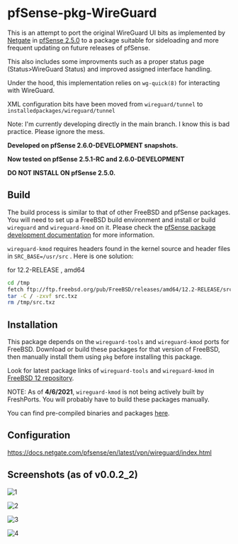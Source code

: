 # pfSense-pkg-WireGuard
This is an attempt to port the original WireGuard UI bits as implemented by [Netgate](https://www.netgate.com/) in [pfSense 2.5.0](https://github.com/pfsense/pfsense/tree/RELENG_2_5_0) to a package suitable for sideloading and more frequent updating on future releases of pfSense.

This also includes some improvments such as a proper status page (Status>WireGuard Status) and improved assigned interface handling.

Under the hood, this implementation relies on `wg-quick(8)` for interacting with WireGuard.

XML configuration bits have been moved from `wireguard/tunnel` to `installedpackages/wireguard/tunnel`

Note: I'm currently developing directly in the main branch. I know this is bad practice. Please ignore the mess.

**Developed on pfSense 2.6.0-DEVELOPMENT snapshots.**

**Now tested on pfSense 2.5.1-RC and 2.6.0-DEVELOPMENT**

**DO NOT INSTALL ON pfSense 2.5.0.** 

## Build
The build process is similar to that of other FreeBSD and pfSense packages. You will need to set up a FreeBSD build environment and install or build `wireguard` and `wireguard-kmod` on it. Please check the [pfSense package development documentation](https://docs.netgate.com/pfsense/en/latest/development/developing-packages.html#testing-building-individual-packages) for more information.

`wireguard-kmod` requires headers found in the kernel source and header files in `SRC_BASE=/usr/src` . Here is one solution:

for 12.2-RELEASE , amd64
```bash
cd /tmp
fetch ftp://ftp.freebsd.org/pub/FreeBSD/releases/amd64/12.2-RELEASE/src.txz
tar -C / -zxvf src.txz
rm /tmp/src.txz
```

## Installation
This package depends on the `wireguard-tools` and `wireguard-kmod` ports for FreeBSD. Download or build these packages for that version of FreeBSD, then manually install them using `pkg` before installing this package.

Look for latest package links of `wireguard-tools` and `wireguard-kmod` in [FreeBSD 12 repository](https://pkg.freebsd.org/FreeBSD:12:amd64/latest/All/). 

NOTE: As of **4/6/2021**, `wireguard-kmod` is not being actively built by FreshPorts. You will probably have to build these packages manually.

You can find pre-compiled binaries and packages [here](https://github.com/theonemcdonald/pfSense-pkg-WireGuard/releases).

## Configuration

https://docs.netgate.com/pfsense/en/latest/vpn/wireguard/index.html

## Screenshots (as of v0.0.2_2)

![1](https://github.com/theonemcdonald/pfSense-pkg-WireGuard/blob/main/extra/images/screen1.PNG)

![2](https://github.com/theonemcdonald/pfSense-pkg-WireGuard/blob/main/extra/images/screen2.PNG)

![3](https://github.com/theonemcdonald/pfSense-pkg-WireGuard/blob/main/extra/images/screen3.PNG)

![4](https://github.com/theonemcdonald/pfSense-pkg-WireGuard/blob/main/extra/images/screen4.PNG)

